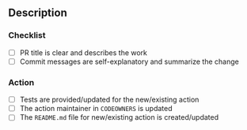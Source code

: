 <!--
  If this pull request addresses an issue, make sure your description includes "Resolves #xx", "Fixes #xx", or "Closes #xx".
  https://help.github.com/articles/closing-issues-using-keywords
-->

## Description

### Checklist

  - [ ] PR title is clear and describes the work
  - [ ] Commit messages are self-explanatory and summarize the change

### Action

  - [ ] Tests are provided/updated for the new/existing action
  - [ ] The action maintainer in `CODEOWNERS` is updated
  - [ ] The `README.md` file for new/existing action is created/updated
